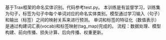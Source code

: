 基于Trax框架的命名实体识别。代码参考test.py。
本训练是有监督学习，训练集为句子，标签为句子中每个单词对应的命名实体类别。模型通过学习输入（句子）和输出（标签）之间的映射关系来进行预测。
单词和标签的特征化（数值表示）是通过构建词汇表(vocab)和标签映射(tag_map)完成的。
流程：数据处理、模型构建、前向传播、损失计算、后向传播、权重更新。